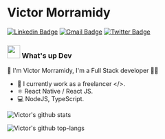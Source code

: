 
# Victor Morramidy

[![Linkedin Badge](https://img.shields.io/badge/-Victor%20Morramidy-0038FF?style=flat-square&labelColor=0038FF&logo=Linkedin&logoColor=white&link=https://www.linkedin.com/in/victor-morramidy-0992371a2)](https://www.linkedin.com/in/victor-morramidy-0992371a2) 
[![Gmail Badge](https://img.shields.io/badge/-vicoe.sales.f@gmail.com-D20F00?style=flat-square&logo=Gmail&logoColor=white&link=vicoe.sales.f@gmail.com)](mailto:vicoe.sales.f@gmail.com)
[![Twitter Badge](https://img.shields.io/badge/-@DaMorramedy-1A91DA?style=flat-square&labelColor=1A91DA&logo=twitter&logoColor=white&link=https://twitter.com/dieegosf)](https://twitter.com/DaMorramedy)
### <img src="https://media.giphy.com/media/hvRJCLFzcasrR4ia7z/giphy.gif" width="30px"> What's up Dev
🚀 I'm Victor Morramidy, I'm a Full Stack developer 👨‍💻

- :rocket:    I currently work as a freelancer </>.
- :atom_symbol: React Native / React JS.
-  :computer: NodeJS, TypeScript.
 

![Victor's github stats](https://github-readme-stats.vercel.app/api?username=Victor5g&show_icons=true&theme=dracula)

![Victor's github top-langs](https://github-readme-stats.vercel.app/api/top-langs/?username=Victor5g&layout=compact&theme=dracula&hide=java,objective-c)
